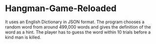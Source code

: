 # Hangman-Game-Reloaded

It uses an English Dictionary in JSON format. The program chooses a random word from around 499,000 words and gives the definition of the word as a hint. The player has to guess the word within 10 trials before a kind man is killed.
